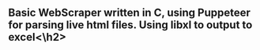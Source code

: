 <h2>Basic WebScraper written in C, using Puppeteer for parsing live html files. Using libxl to output to excel<\h2>
